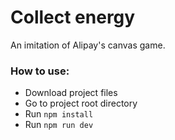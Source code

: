 # Collect energy
An imitation of Alipay's canvas game.

### How to use:
+ Download project files
+ Go to project root directory
+ Run `npm install`
+ Run `npm run dev`


